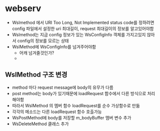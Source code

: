 # webserv
- WsImethod 에서 URI Too Long, Not Implemented status code를 정하려면 config 파일에서 설정한 uri 최대길이, request 최대길이의 정보를 알고있어야함
- WsImethod는 지금 config 정보가 있는 WsConfigInfo 객체를 가지고있지 않아서 config의 정보를 모르는 상태
- WsIMethod에 WsConfigInfo를 넘겨주어야함
	- 어캐 넘겨줄것인가?
	- 

## WsIMethod 구조 변경
- method 마다 request message에 body의 유무가 다름
- post method는 body가 있기때문에 loadRequest 함수에서 다른 방식으로 처리 해야함
- 따라서 WsIMethod 의 멤버 함수 loadRequest를 순수 가상함수로 만듦
- 각각의 메소드는 다른 loadRequest 함수 호출가능
- WsPostMethod에 body를 저장할 m_bodyBuffer 맴버 변수 추가
- WsDeleteMethod 클래스 추가